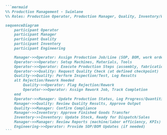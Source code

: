 ````markdown
```mermaid
%% Production Management - Swimlane
%% Roles: Production Operator, Production Manager, Quality, Inventory/Warehouse, Engineering

sequenceDiagram
    participant Operator
    participant Manager
    participant Quality
    participant Inventory
    participant Engineering

    Manager->>Operator: Assign Production Job/Line (SOP, BOM, work order)
    Operator->>Operator: Setup Machines, Materials, Tools
    Operator->>Operator: Execute Production Steps (assembly, fabrication)
    Operator->>Quality: Request Quality Check (at defined checkpoint)
    Quality->>Quality: Perform Inspection/Test, Log Results
    alt Rejection/Rework Needed
        Quality->>Operator: Flag Rejection/Rework
        Operator->>Operator: Assign Rework Job, Track Completion
    end
    Operator->>Manager: Update Production Status, Log Progress/Quantities
    Manager->>Quality: Review Quality Results, Approve Output
    Quality->>Manager: Confirm Compliance
    Manager->>Inventory: Approve Finished Goods Transfer
    Inventory->>Inventory: Update Stock, Ready for Dispatch/Sales
    Manager->>Manager: Review Reports (machine/labor efficiency, KPIs)
    Engineering->>Operator: Provide SOP/BOM Updates (if needed)
```
````